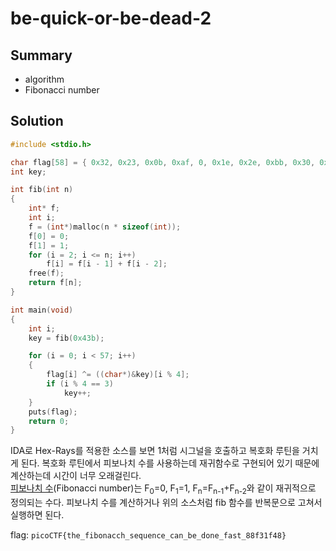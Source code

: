 # be-quick-or-be-dead-2

## Summary
* algorithm
* Fibonacci number

## Solution

``` c
#include <stdio.h>

char flag[58] = { 0x32, 0x23, 0x0b, 0xaf, 0, 0x1e, 0x2e, 0xbb, 0x30, 0x22, 0x0d, 0x9f, 0x23, 0x23, 0x0a, 0xaf, 0x28, 0x2b, 0x0b, 0xa3, 0x2f, 0x15, 0x1b, 0xa5, 0x39, 0x3f, 0x0d, 0xae, 0x2a, 0x2f, 0x37, 0xa3, 0x2b, 0x24, 0x37, 0xa2, 0x2e, 0x15, 0x0c, 0xaf, 0x22, 0x2f, 0x37, 0xa6, 0x2c, 0x39, 0x1c, 0x9f, 0x76, 0x72, 0x0e, 0xf3, 0x7e, 0x2c, 0x5c, 0xf8, 0x2d, 0 };
int key;

int fib(int n)
{
	int* f;
	int i;
	f = (int*)malloc(n * sizeof(int));
	f[0] = 0;
	f[1] = 1;
	for (i = 2; i <= n; i++)
		f[i] = f[i - 1] + f[i - 2];
	free(f);
	return f[n];
}

int main(void)
{
	int i;
	key = fib(0x43b);

	for (i = 0; i < 57; i++)
	{
		flag[i] ^= ((char*)&key)[i % 4];
		if (i % 4 == 3)
			key++;
	}
	puts(flag);
	return 0;
}
```
IDA로 Hex-Rays를 적용한 소스를 보면 1처럼 시그널을 호출하고 복호화 루틴을 거치게 된다. 복호화 루틴에서 피보나치 수를 사용하는데 재귀함수로 구현되어 있기 때문에 계산하는데 시간이 너무 오래걸린다.  
<a href="https://ko.numberempire.com/fibonaccinumbers.php">피보나치 수</a>(Fibonacci number)는 F<sub>0</sub>=0, F<sub>1</sub>=1, F<sub>n</sub>=F<sub>n-1</sub>+F<sub>n-2</sub>와 같이 재귀적으로 정의되는 수다. 피보나치 수를 계산하거나 위의 소스처럼 fib 함수를 반복문으로 고쳐서 실행하면 된다.

flag: `picoCTF{the_fibonacch_sequence_can_be_done_fast_88f31f48}`
